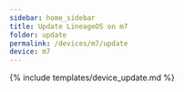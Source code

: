 ```yaml
---
sidebar: home_sidebar
title: Update LineageOS on m7
folder: update
permalink: /devices/m7/update
device: m7
---
```

{% include templates/device_update.md %}
